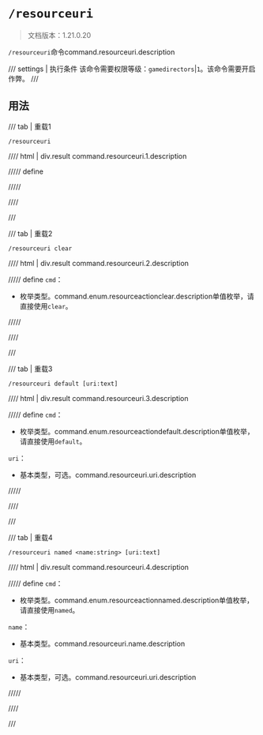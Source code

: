 # `/resourceuri`

> 文档版本：1.21.0.20

`/resourceuri`命令command.resourceuri.description

/// settings | 执行条件
该命令需要权限等级：`gamedirectors`|`1`。该命令需要开启作弊。
///

## 用法

/// tab | 重载1
```mcfunction
/resourceuri
```

//// html | div.result
command.resourceuri.1.description

///// define

/////

////

///

/// tab | 重载2
```mcfunction
/resourceuri clear
```

//// html | div.result
command.resourceuri.2.description

///// define
`cmd`：<!-- md:samp ResourceActionClear -->

- 枚举类型。command.enum.resourceactionclear.description单值枚举，请直接使用`clear`。


/////

////

///

/// tab | 重载3
```mcfunction
/resourceuri default [uri:text]
```

//// html | div.result
command.resourceuri.3.description

///// define
`cmd`：<!-- md:samp ResourceActionDefault -->

- 枚举类型。command.enum.resourceactiondefault.description单值枚举，请直接使用`default`。

`uri`：<!-- md:samp text -->

- 基本类型，可选。command.resourceuri.uri.description


/////

////

///

/// tab | 重载4
```mcfunction
/resourceuri named <name:string> [uri:text]
```

//// html | div.result
command.resourceuri.4.description

///// define
`cmd`：<!-- md:samp ResourceActionNamed -->

- 枚举类型。command.enum.resourceactionnamed.description单值枚举，请直接使用`named`。

`name`：<!-- md:samp string -->

- 基本类型。command.resourceuri.name.description

`uri`：<!-- md:samp text -->

- 基本类型，可选。command.resourceuri.uri.description


/////

////

///
